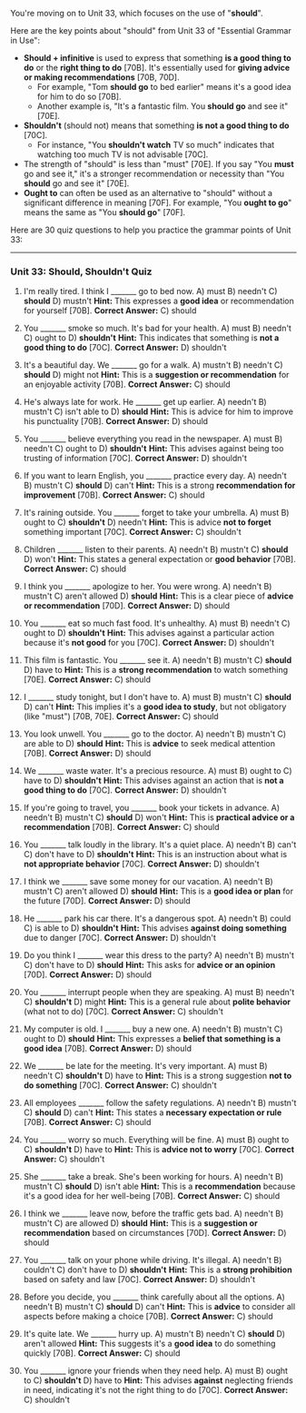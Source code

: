 You're moving on to Unit 33, which focuses on the use of "**should**".

Here are the key points about "should" from Unit 33 of "Essential Grammar in Use":

*   **Should + infinitive** is used to express that something **is a good thing to do** or the **right thing to do** [70B]. It's essentially used for **giving advice or making recommendations** [70B, 70D].
    *   For example, "Tom **should go** to bed earlier" means it's a good idea for him to do so [70B].
    *   Another example is, "It's a fantastic film. You **should go** and see it" [70E].
*   **Shouldn't** (should not) means that something **is not a good thing to do** [70C].
    *   For instance, "You **shouldn't watch** TV so much" indicates that watching too much TV is not advisable [70C].
*   The strength of "should" is less than "must" [70E]. If you say "You **must** go and see it," it's a stronger recommendation or necessity than "You **should** go and see it" [70E].
*   **Ought to** can often be used as an alternative to "should" without a significant difference in meaning [70F]. For example, "You **ought to go**" means the same as "You **should go**" [70F].

Here are 30 quiz questions to help you practice the grammar points of Unit 33:

---

### **Unit 33: Should, Shouldn't Quiz**

1.  I'm really tired. I think I _______ go to bed now.
    A) must
    B) needn't
    C) **should**
    D) mustn't
    **Hint:** This expresses a **good idea** or recommendation for yourself [70B].
    ****Correct Answer:**** C) should

2.  You _______ smoke so much. It's bad for your health.
    A) must
    B) needn't
    C) ought to
    D) **shouldn't**
    **Hint:** This indicates that something is **not a good thing to do** [70C].
    ****Correct Answer:**** D) shouldn't

3.  It's a beautiful day. We _______ go for a walk.
    A) mustn't
    B) needn't
    C) **should**
    D) might not
    **Hint:** This is a **suggestion or recommendation** for an enjoyable activity [70B].
    ****Correct Answer:**** C) should

4.  He's always late for work. He _______ get up earlier.
    A) needn't
    B) mustn't
    C) isn't able to
    D) **should**
    **Hint:** This is advice for him to improve his punctuality [70B].
    ****Correct Answer:**** D) should

5.  You _______ believe everything you read in the newspaper.
    A) must
    B) needn't
    C) ought to
    D) **shouldn't**
    **Hint:** This advises against being too trusting of information [70C].
    ****Correct Answer:**** D) shouldn't

6.  If you want to learn English, you _______ practice every day.
    A) needn't
    B) mustn't
    C) **should**
    D) can't
    **Hint:** This is a strong **recommendation for improvement** [70B].
    ****Correct Answer:**** C) should

7.  It's raining outside. You _______ forget to take your umbrella.
    A) must
    B) ought to
    C) **shouldn't**
    D) needn't
    **Hint:** This is advice **not to forget** something important [70C].
    ****Correct Answer:**** C) shouldn't

8.  Children _______ listen to their parents.
    A) needn't
    B) mustn't
    C) **should**
    D) won't
    **Hint:** This states a general expectation or **good behavior** [70B].
    ****Correct Answer:**** C) should

9.  I think you _______ apologize to her. You were wrong.
    A) needn't
    B) mustn't
    C) aren't allowed
    D) **should**
    **Hint:** This is a clear piece of **advice or recommendation** [70D].
    ****Correct Answer:**** D) should

10. You _______ eat so much fast food. It's unhealthy.
    A) must
    B) needn't
    C) ought to
    D) **shouldn't**
    **Hint:** This advises against a particular action because it's **not good** for you [70C].
    ****Correct Answer:**** D) shouldn't

11. This film is fantastic. You _______ see it.
    A) needn't
    B) mustn't
    C) **should**
    D) have to
    **Hint:** This is a **strong recommendation** to watch something [70E].
    ****Correct Answer:**** C) should

12. I _______ study tonight, but I don't have to.
    A) must
    B) mustn't
    C) **should**
    D) can't
    **Hint:** This implies it's a **good idea to study**, but not obligatory (like "must") [70B, 70E].
    ****Correct Answer:**** C) should

13. You look unwell. You _______ go to the doctor.
    A) needn't
    B) mustn't
    C) are able to
    D) **should**
    **Hint:** This is **advice** to seek medical attention [70B].
    ****Correct Answer:**** D) should

14. We _______ waste water. It's a precious resource.
    A) must
    B) ought to
    C) have to
    D) **shouldn't**
    **Hint:** This advises against an action that is **not a good thing to do** [70C].
    ****Correct Answer:**** D) shouldn't

15. If you're going to travel, you _______ book your tickets in advance.
    A) needn't
    B) mustn't
    C) **should**
    D) won't
    **Hint:** This is **practical advice or a recommendation** [70B].
    ****Correct Answer:**** C) should

16. You _______ talk loudly in the library. It's a quiet place.
    A) needn't
    B) can't
    C) don't have to
    D) **shouldn't**
    **Hint:** This is an instruction about what is **not appropriate behavior** [70C].
    ****Correct Answer:**** D) shouldn't

17. I think we _______ save some money for our vacation.
    A) needn't
    B) mustn't
    C) aren't allowed
    D) **should**
    **Hint:** This is a **good idea or plan** for the future [70D].
    ****Correct Answer:**** D) should

18. He _______ park his car there. It's a dangerous spot.
    A) needn't
    B) could
    C) is able to
    D) **shouldn't**
    **Hint:** This advises **against doing something** due to danger [70C].
    ****Correct Answer:**** D) shouldn't

19. Do you think I _______ wear this dress to the party?
    A) needn't
    B) mustn't
    C) don't have to
    D) **should**
    **Hint:** This asks for **advice or an opinion** [70D].
    ****Correct Answer:**** D) should

20. You _______ interrupt people when they are speaking.
    A) must
    B) needn't
    C) **shouldn't**
    D) might
    **Hint:** This is a general rule about **polite behavior** (what not to do) [70C].
    ****Correct Answer:**** C) shouldn't

21. My computer is old. I _______ buy a new one.
    A) needn't
    B) mustn't
    C) ought to
    D) **should**
    **Hint:** This expresses a **belief that something is a good idea** [70B].
    ****Correct Answer:**** D) should

22. We _______ be late for the meeting. It's very important.
    A) must
    B) needn't
    C) **shouldn't**
    D) have to
    **Hint:** This is a strong suggestion **not to do something** [70C].
    ****Correct Answer:**** C) shouldn't

23. All employees _______ follow the safety regulations.
    A) needn't
    B) mustn't
    C) **should**
    D) can't
    **Hint:** This states a **necessary expectation or rule** [70B].
    ****Correct Answer:**** C) should

24. You _______ worry so much. Everything will be fine.
    A) must
    B) ought to
    C) **shouldn't**
    D) have to
    **Hint:** This is **advice not to worry** [70C].
    ****Correct Answer:**** C) shouldn't

25. She _______ take a break. She's been working for hours.
    A) needn't
    B) mustn't
    C) **should**
    D) isn't able
    **Hint:** This is a **recommendation** because it's a good idea for her well-being [70B].
    ****Correct Answer:**** C) should

26. I think we _______ leave now, before the traffic gets bad.
    A) needn't
    B) mustn't
    C) are allowed
    D) **should**
    **Hint:** This is a **suggestion or recommendation** based on circumstances [70D].
    ****Correct Answer:**** D) should

27. You _______ talk on your phone while driving. It's illegal.
    A) needn't
    B) couldn't
    C) don't have to
    D) **shouldn't**
    **Hint:** This is a **strong prohibition** based on safety and law [70C].
    ****Correct Answer:**** D) shouldn't

28. Before you decide, you _______ think carefully about all the options.
    A) needn't
    B) mustn't
    C) **should**
    D) can't
    **Hint:** This is **advice** to consider all aspects before making a choice [70B].
    ****Correct Answer:**** C) should

29. It's quite late. We _______ hurry up.
    A) mustn't
    B) needn't
    C) **should**
    D) aren't allowed
    **Hint:** This suggests it's a **good idea** to do something quickly [70B].
    ****Correct Answer:**** C) should

30. You _______ ignore your friends when they need help.
    A) must
    B) ought to
    C) **shouldn't**
    D) have to
    **Hint:** This advises **against** neglecting friends in need, indicating it's not the right thing to do [70C].
    ****Correct Answer:**** C) shouldn't